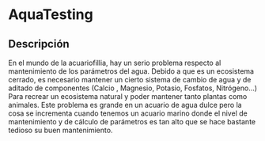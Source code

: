 # AquaTesting

## Descripción
En el mundo de la acuariofillia, hay un serio problema respecto al mantenimiento de los parámetros del agua. Debido a que es un ecosistema cerrado, es necesario mantener un cierto sistema de cambio de agua y de aditado de componentes (Calcio , Magnesio, Potasio, Fosfatos, Nitrógeno...) Para recrear un ecosistema natural y poder mantener tanto plantas como animales. Este problema es grande en un acuario de agua dulce pero la cosa se incrementa cuando tenemos un acuario marino donde el nivel de mantenimiento y de cálculo de parámetros es tan alto que se hace bastante tedioso su buen mantenimiento.
